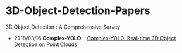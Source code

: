 # 3D-Object-Detection-Papers
3D Object Detection : A Comprehensive Survey 

- 2018/03/16 **Complex-YOLO** --[Complex-YOLO: Real-time 3D Object Detection on Point Clouds](https://arxiv.org/abs/1803.06199v1)

